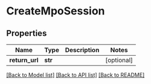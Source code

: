 # CreateMpoSession

## Properties
Name | Type | Description | Notes
------------ | ------------- | ------------- | -------------
**return_url** | **str** |  | [optional] 

[[Back to Model list]](../README.md#documentation-for-models) [[Back to API list]](../README.md#documentation-for-api-endpoints) [[Back to README]](../README.md)


